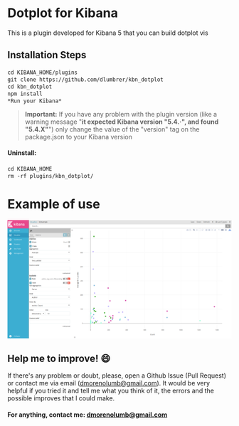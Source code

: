 # Dotplot for Kibana

This is a plugin developed for Kibana 5 that you can build dotplot vis


## Installation Steps

```
cd KIBANA_HOME/plugins
git clone https://github.com/dlumbrer/kbn_dotplot
cd kbn_dotplot
npm install
*Run your Kibana*
```
> **Important:** If you have any problem with the plugin version (like a warning message "**it expected Kibana version "5.4.·", and found "5.4.X"**") only change the value of the "version" tag on the package.json to your Kibana version


#### Uninstall:
```
cd KIBANA_HOME
rm -rf plugins/kbn_dotplot/
```


# Example of use

![Example](images/dotplotsample.png)


## Help me to improve! :smile:

If there's any problem or doubt, please, open a Github Issue (Pull Request) or contact me via email (dmorenolumb@gmail.com). It would be very helpful if you tried it and tell me what you think of it, the errors and the possible improves that I could make.


#### For anything, contact me: dmorenolumb@gmail.com
